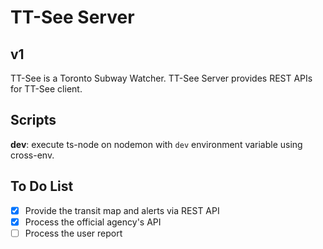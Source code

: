 # TT-See Server

## v1

TT-See is a Toronto Subway Watcher.
TT-See Server provides REST APIs for TT-See client.

## Scripts
**dev**: execute ts-node on nodemon with `dev` environment variable using cross-env.

## To Do List
- [X] Provide the transit map and alerts via REST API
- [X] Process the official agency's API
- [ ] Process the user report